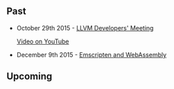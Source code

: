 ## Past

- October 29th 2015 - [LLVM Developers' Meeting](http://llvm.org/devmtg/2015-10/slides/BastienGohman-WebAssembly-HereBeDragons.pdf)

  [Video on YouTube](https://www.youtube.com/watch?v=5W7NkofUtAw)

- December 9th 2015 - [Emscripten and WebAssembly](https://kripken.github.io/talks/wasm.html#/)

## Upcoming
